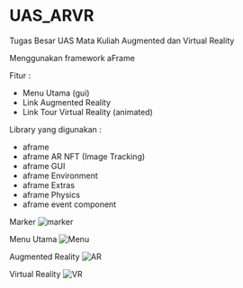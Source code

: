 # UAS_ARVR
Tugas Besar UAS Mata Kuliah Augmented dan Virtual Reality

Menggunakan framework aFrame

Fitur :
- Menu Utama (gui)
- Link Augmented Reality
- Link Tour Virtual Reality (animated)

Library yang digunakan :
- aframe
- aframe AR NFT (Image Tracking)
- aframe GUI
- aframe Environment
- aframe Extras
- aframe Physics
- aframe event component

Marker
![marker](https://github.com/ikhsanpratama/UAS_ARVR/assets/5057373/ab7d3b5a-24b8-4fd9-8115-cb4fdaefdd32)

Menu Utama
![Menu](https://github.com/ikhsanpratama/UAS_ARVR/assets/5057373/bd252a18-0032-4313-85bf-442a221498fc)

Augmented Reality
![AR](https://github.com/ikhsanpratama/UAS_ARVR/assets/5057373/331da42e-c443-4d1c-978f-0ecbe9f2070d)

Virtual Reality
![VR](https://github.com/ikhsanpratama/UAS_ARVR/assets/5057373/834f8ce0-fca9-4942-92bd-fad753372b7a)
